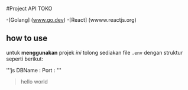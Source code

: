 #Project API TOKO

-[Golang] (www.go.dev)
-[React] (wwww.reactjs.org)

## how to use ##
untuk **menggunakan** projek _ini_ tolong sediakan file `.env` dengan struktur seperti berikut:

'''js
DBName  : <nama db>
Port    : <port yang digunakan>
'''

> hello world



